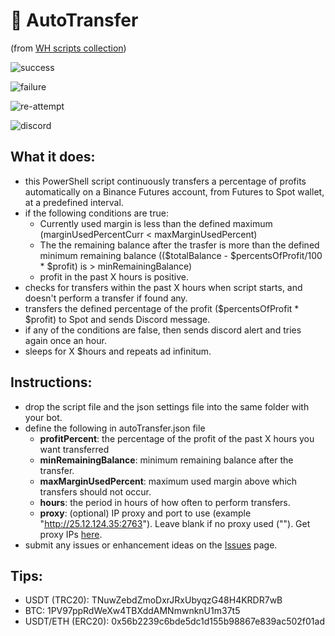 # :blossom: AutoTransfer
(from [WH scripts collection](https://github.com/daisy613/wickHunter-scripts))

![success](https://i.imgur.com/Xjx5a3M.png)

![failure](https://i.imgur.com/d751AlK.png)

![re-attempt](https://i.imgur.com/rA4xj5r.png)

![discord](https://i.imgur.com/GcAIelz.png)

## What it does:
- this PowerShell script continuously transfers a percentage of profits automatically on a Binance Futures account, from Futures to Spot wallet, at a predefined interval.
- if the following conditions are true:
  - Currently used margin is less than the defined maximum (marginUsedPercentCurr < maxMarginUsedPercent)
  - The the remaining balance after the trasfer is more than the defined minimum remaining balance (($totalBalance - $percentsOfProfit/100 * $profit) is > minRemainingBalance)
  - profit in the past X hours is positive.
- checks for transfers within the past X hours when script starts, and doesn't perform a transfer if found any.
- transfers the defined percentage of the profit ($percentsOfProfit * $profit) to Spot and sends Discord message.
- if any of the conditions are false, then sends discord alert and tries again once an hour.
- sleeps for X $hours and repeats ad infinitum.

## Instructions:
- drop the script file and the json settings file into the same folder with your bot.
- define the following in autoTransfer.json file
  - **profitPercent**: the percentage of the profit of the past X hours you want transferred
  - **minRemainingBalance**: minimum remaining balance after the transfer.
  - **maxMarginUsedPercent**: maximum used margin above which transfers should not occur.
  - **hours**: the period in hours of how often to perform transfers.
  - **proxy**: (optional) IP proxy and port to use (example "http://25.12.124.35:2763"). Leave blank if no proxy used (""). Get proxy IPs [here](https://www.webshare.io/?referral_code=wn3nlqpeqog7).
- submit any issues or enhancement ideas on the [Issues](https://github.com/daisy613/autoTransfer/issues) page.

## Tips:
- USDT (TRC20): TNuwZebdZmoDxrJRxUbyqzG48H4KRDR7wB
- BTC: 1PV97ppRdWeXw4TBXddAMNmwnknU1m37t5
- USDT/ETH (ERC20): 0x56b2239c6bde5dc1d155b98867e839ac502f01ad

